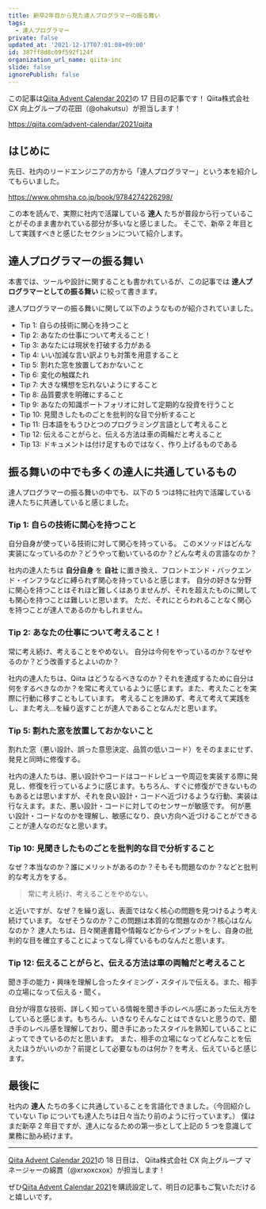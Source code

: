 ```yaml
---
title: 新卒2年目から見た達人プログラマーの振る舞い
tags:
  - 達人プログラマー
private: false
updated_at: '2021-12-17T07:01:08+09:00'
id: 387ff8d8c09f592f124f
organization_url_name: qiita-inc
slide: false
ignorePublish: false
---
```

この記事は[Qiita Advent Calendar 2021](https://qiita.com/advent-calendar/2021/qiita)の 17 日目の記事です！
Qiita株式会社 CX 向上グループの花田（@ohakutsu）が担当します！

https://qiita.com/advent-calendar/2021/qiita

## はじめに

先日、社内のリードエンジニアの方から「達人プログラマー」という本を紹介してもらいました。

https://www.ohmsha.co.jp/book/9784274226298/

この本を読んで、実際に社内で活躍している **達人** たちが普段から行っていることがそのまま書かれている部分が多いなと感じました。
そこで、新卒 2 年目として実践すべきと感じたセクションについて紹介します。

## 達人プログラマーの振る舞い

本書では、ツールや設計に関することも書かれているが、この記事では **達人プログラマーとしての振る舞い** に絞って書きます。

達人プログラマーの振る舞いに関して以下のようなものが紹介されていました。

- Tip 1: 自らの技術に関心を持つこと
- Tip 2: あなたの仕事について考えること！
- Tip 3: あなたには現状を打破する力がある
- Tip 4: いい加減な言い訳よりも対策を用意すること
- Tip 5: 割れた窓を放置しておかないこと
- Tip 6: 変化の触媒たれ
- Tip 7: 大きな構想を忘れないようにすること
- Tip 8: 品質要求を明確にすること
- Tip 9: あなたの知識ポートフォリオに対して定期的な投資を行うこと
- Tip 10: 見聞きしたものごとを批判的な目で分析すること
- Tip 11: 日本語をもうひとつのプログラミング言語として考えること
- Tip 12: 伝えることがらと、伝える方法は車の両輪だと考えること
- Tip 13: ドキュメントは付け足すものではなく、作り上げるものである

## 振る舞いの中でも多くの達人に共通しているもの

達人プログラマーの振る舞いの中でも、以下の 5 つは特に社内で活躍している達人たちに共通していると感じました。

### Tip 1: 自らの技術に関心を持つこと

自分自身が使っている技術に対して関心を持っている。
このメソッドはどんな実装になっているのか？どうやって動いているのか？どんな考えの言語なのか？

社内の達人たちは **自分自身** を **自社** に置き換え、フロントエンド・バックエンド・インフラなどに縛られず関心を持っていると感じます。
自分の好きな分野に関心を持つことはそれほど難しくはありませんが、それを超えたものに関しても関心を持つことは難しいと思います。
ただ、それにとらわれることなく関心を持つことが達人であるのかもしれません。

### Tip 2: あなたの仕事について考えること！

常に考え続け、考えることをやめない。
自分は今何をやっているのか？なぜやるのか？どう改善するとよいのか？

社内の達人たちは、Qiita はどうなるべきなのか？それを達成するために自分は何をするべきなのか？を常に考えているように感じます。また、考えたことを実際に行動に移すこともしています。
考えることを諦めず、考えて考えて実践をし、また考え...を繰り返すことが達人であることなんだと思います。

### Tip 5: 割れた窓を放置しておかないこと

割れた窓（悪い設計、誤った意思決定、品質の低いコード）をそのままにせず、発見と同時に修復する。

社内の達人たちは、悪い設計やコードはコードレビューや周辺を実装する際に発見し、修復を行っているように感じます。もちろん、すぐに修復ができないものもあるとは思いますが、それを良い設計・コードへ近づけるような行動、実装は行なえます。また、悪い設計・コードに対してのセンサーが敏感です。
何が悪い設計・コードなのかを理解し、敏感になり、良い方向へ近づけることができることが達人なのだなと思います。

### Tip 10: 見聞きしたものごとを批判的な目で分析すること

なぜ？本当なのか？誰にメリットがあるのか？そもそも問題なのか？などと批判的な考え方をする。

> 常に考え続け、考えることをやめない。

と近いですが、なぜ？を繰り返し、表面ではなく核心の問題を見つけるよう考え続けています。
なぜそうなのか？この問題は本質的な問題なのか？核心はなんなのか？
達人たちは、日々関連書籍や情報などからインプットをし、自身の批判的な目を確立することによってなし得ているものなんだと思います。

### Tip 12: 伝えることがらと、伝える方法は車の両輪だと考えること

聞き手の能力・興味を理解し合ったタイミング・スタイルで伝える。また、相手の立場になって伝える・聞く。

自分が得意な技術、詳しく知っている情報を聞き手のレベル感にあった伝え方をしていると感じます。もちろん、いきなりそんなことはできないと思うので、聞き手のレベル感を理解しており、聞き手にあったスタイルを熟知していることによってできているのだと思います。
また、相手の立場になってどんなことを伝えたほうがいいのか？前提として必要なものは何か？を考え、伝えていると感じます。

## 最後に

社内の **達人** たちの多くに共通していることを言語化できました。（今回紹介していない Tip についても達人たちは日々当たり前のように行っています。）
僕はまだ新卒 2 年目ですが、達人になるための第一歩として上記の 5 つを意識して業務に励み続けます。

---

[Qiita Advent Calendar 2021](https://qiita.com/advent-calendar/2021/qiita)の 18 日目は、
Qiita株式会社 CX 向上グループ マネージャーの綿貫（@xrxoxcxox）が担当します！

ぜひ[Qiita Advent Calendar 2021](https://qiita.com/advent-calendar/2021/qiita)を購読設定して、明日の記事もご覧いただけると嬉しいです。
